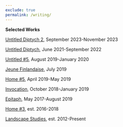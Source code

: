 ```yaml
---
exclude: true
permalink: /writing/
---
```

**Selected Works**
  
[Untitled Diptych 2](untitled-diptych-2/), September 2023-November 2023  
  
[Untitled Diptych](untitled-diptych/), June 2021-September 2022  
  
[Untitled #5](untitled-5/), August 2019-January 2020  
  
[Jeune Finlandaise](jeune-finlandaise/), July 2019  
  
[Home #5](home-5/), April 2019-May 2019  
   
[Invocation](invocation/), October 2018-January 2019  
  
[Epitaph](epitaph/), May 2017-August 2019  
  
[Home #3](home-3/), est. 2016-2018  
  
[Landscape Studies](landscape-studies/), est. 2012-Present  